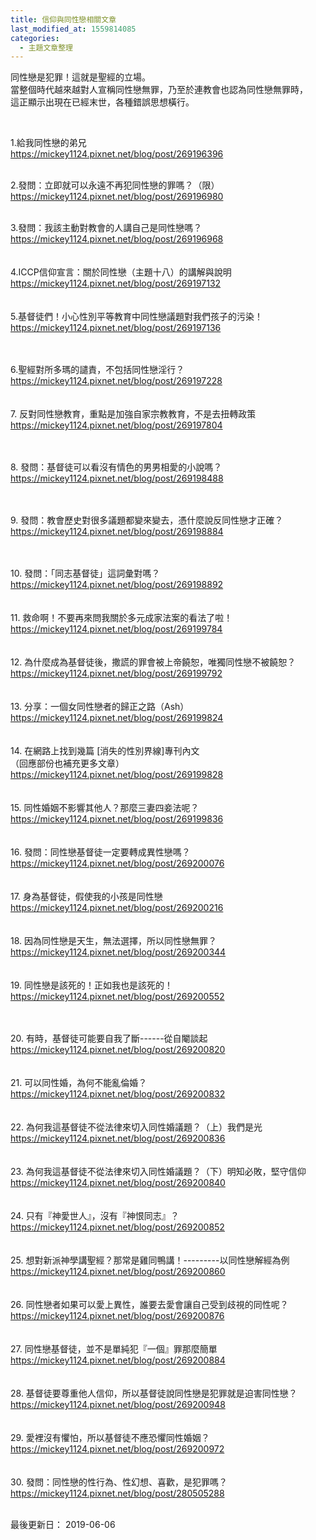 ```yaml
---
title: 信仰與同性戀相關文章
last_modified_at: 1559814085
categories:
  - 主題文章整理
---
```


<p>同性戀是犯罪！這就是聖經的立場。<br>
當整個時代越來越對人宣稱同性戀無罪，乃至於連教會也認為同性戀無罪時，<br>
這正顯示出現在已經末世，各種錯誤思想橫行。</p>

<p>&nbsp;</p>

<p><!--more-->1.給我同性戀的弟兄<br>
<a href="http://mickey1124.pixnet.net/blog/post/269196396">https://mickey1124.pixnet.net/blog/post/269196396</a></p>

<p><br>
2.發問：立即就可以永遠不再犯同性戀的罪嗎？（限）<br>
<a href="http://mickey1124.pixnet.net/blog/post/269196980">https://mickey1124.pixnet.net/blog/post/269196980</a></p>

<p><br>
3.發問：我該主動對教會的人講自己是同性戀嗎？<br>
<a href="http://mickey1124.pixnet.net/blog/post/269196968">https://mickey1124.pixnet.net/blog/post/269196968</a><br>
<br>
<br>
4.ICCP信仰宣言：關於同性戀（主題十八）的講解與說明<br>
<a href="http://mickey1124.pixnet.net/blog/post/269197132">https://mickey1124.pixnet.net/blog/post/269197132</a><br>
<br>
<br>
5.基督徒們！小心性別平等教育中同性戀議題對我們孩子的污染！<br>
<a href="http://mickey1124.pixnet.net/blog/post/269197136">https://mickey1124.pixnet.net/blog/post/269197136</a></p>

<p><br>
<br>
6.聖經對所多瑪的譴責，不包括同性戀淫行？<br>
<a href="http://mickey1124.pixnet.net/blog/post/269197228">https://mickey1124.pixnet.net/blog/post/269197228</a><br>
<br>
<br>
7. 反對同性戀教育，重點是加強自家宗教教育，不是去扭轉政策<br>
<a href="http://mickey1124.pixnet.net/blog/post/269197804">https://mickey1124.pixnet.net/blog/post/269197804</a></p>

<p><br>
<br>
8. 發問：基督徒可以看沒有情色的男男相愛的小說嗎？<br>
<a href="http://mickey1124.pixnet.net/blog/post/269198488">https://mickey1124.pixnet.net/blog/post/269198488</a></p>

<p><br>
<br>
9. 發問：教會歷史對很多議題都變來變去，憑什麼說反同性戀才正確？<br>
<a href="http://mickey1124.pixnet.net/blog/post/269198884">https://mickey1124.pixnet.net/blog/post/269198884</a></p>

<p><br>
<br>
10. 發問：「同志基督徒」這詞彙對嗎？<br>
<a href="http://mickey1124.pixnet.net/blog/post/269198892">https://mickey1124.pixnet.net/blog/post/269198892</a><br>
<br>
<br>
11. 救命啊！不要再來問我關於多元成家法案的看法了啦！<br>
<a href="http://mickey1124.pixnet.net/blog/post/269199784">https://mickey1124.pixnet.net/blog/post/269199784</a><br>
<br>
<br>
12. 為什麼成為基督徒後，撒謊的罪會被上帝饒恕，唯獨同性戀不被饒恕？<br>
<a href="http://mickey1124.pixnet.net/blog/post/269199792">https://mickey1124.pixnet.net/blog/post/269199792</a><br>
<br>
<br>
13. 分享：一個女同性戀者的歸正之路（Ash）<br>
<a href="http://mickey1124.pixnet.net/blog/post/269199824">https://mickey1124.pixnet.net/blog/post/269199824</a><br>
<br>
<br>
14. 在網路上找到幾篇 [消失的性別界線]專刊內文<br>
（回應部份也補充更多文章）<br>
<a href="http://mickey1124.pixnet.net/blog/post/269199828">https://mickey1124.pixnet.net/blog/post/269199828</a><br>
<br>
<br>
15. 同性婚姻不影響其他人？那麼三妻四妾法呢？<br>
<a href="http://mickey1124.pixnet.net/blog/post/269199836">https://mickey1124.pixnet.net/blog/post/269199836</a><br>
<br>
<br>
16. 發問：同性戀基督徒一定要轉成異性戀嗎？<br>
<a href="http://mickey1124.pixnet.net/blog/post/269200076">https://mickey1124.pixnet.net/blog/post/269200076</a><br>
<br>
<br>
17. 身為基督徒，假使我的小孩是同性戀<br>
<a href="http://mickey1124.pixnet.net/blog/post/269200216">https://mickey1124.pixnet.net/blog/post/269200216</a><br>
<br>
<br>
18. 因為同性戀是天生，無法選擇，所以同性戀無罪？<br>
<a href="http://mickey1124.pixnet.net/blog/post/269200344">https://mickey1124.pixnet.net/blog/post/269200344</a><br>
<br>
<br>
19. 同性戀是該死的！正如我也是該死的！<br>
<a href="http://mickey1124.pixnet.net/blog/post/269200552">https://mickey1124.pixnet.net/blog/post/269200552</a></p>

<p><br>
<br>
20. 有時，基督徒可能要自我了斷------從自閹談起<br>
<a href="http://mickey1124.pixnet.net/blog/post/269200820">https://mickey1124.pixnet.net/blog/post/269200820</a><br>
<br>
<br>
21. 可以同性婚，為何不能亂倫婚？<br>
<a href="http://mickey1124.pixnet.net/blog/post/269200832">https://mickey1124.pixnet.net/blog/post/269200832</a><br>
<br>
<br>
22. 為何我這基督徒不從法律來切入同性婚議題？（上）我們是光<br>
<a href="http://mickey1124.pixnet.net/blog/post/269200836">https://mickey1124.pixnet.net/blog/post/269200836</a><br>
<br>
<br>
23. 為何我這基督徒不從法律來切入同性婚議題？（下）明知必敗，堅守信仰<br>
<a href="http://mickey1124.pixnet.net/blog/post/269200840">https://mickey1124.pixnet.net/blog/post/269200840</a><br>
<br>
<br>
24. 只有『神愛世人』，沒有『神恨同志』？<br>
<a href="http://mickey1124.pixnet.net/blog/post/269200852">https://mickey1124.pixnet.net/blog/post/269200852</a><br>
<br>
<br>
25. 想對新派神學講聖經？那常是雞同鴨講！---------以同性戀解經為例<br>
<a href="http://mickey1124.pixnet.net/blog/post/269200860">https://mickey1124.pixnet.net/blog/post/269200860</a><br>
<br>
<br>
26. 同性戀者如果可以愛上異性，誰要去愛會讓自己受到歧視的同性呢？<br>
<a href="http://mickey1124.pixnet.net/blog/post/269200876">https://mickey1124.pixnet.net/blog/post/269200876</a><br>
<br>
<br>
27. 同性戀基督徒，並不是單純犯『一個』罪那麼簡單<br>
<a href="http://mickey1124.pixnet.net/blog/post/269200884">https://mickey1124.pixnet.net/blog/post/269200884</a><br>
<br>
<br>
28. 基督徒要尊重他人信仰，所以基督徒說同性戀是犯罪就是迫害同性戀？<br>
<a href="http://mickey1124.pixnet.net/blog/post/269200948">https://mickey1124.pixnet.net/blog/post/269200948</a><br>
<br>
<br>
29. 愛裡沒有懼怕，所以基督徒不應恐懼同性婚姻？<br>
<a href="http://mickey1124.pixnet.net/blog/post/269200972">https://mickey1124.pixnet.net/blog/post/269200972</a><br>
<br>
<br>
30. 發問：同性戀的性行為、性幻想、喜歡，是犯罪嗎？<br>
<a href="https://mickey1124.pixnet.net/blog/post/280505288" target="_blank">https://mickey1124.pixnet.net/blog/post/280505288</a></p>

<p><br>
最後更新日： 2019-06-06</p>

